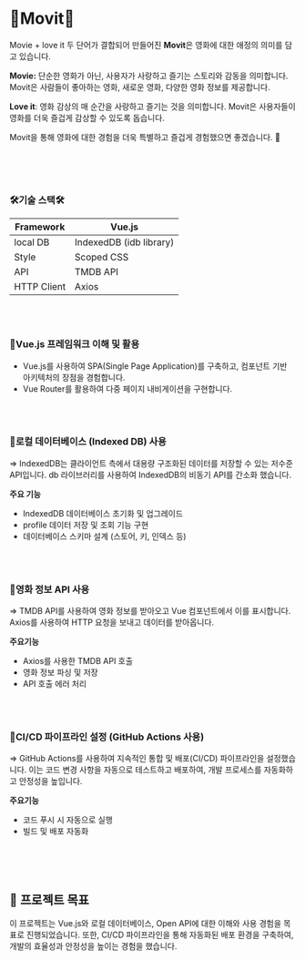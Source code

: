 # 🎥Movit🖤

Movie + love it 두 단어가 결합되어 만들어진 **Movit**은 영화에 대한 애정의 의미를 담고 있습니다. 

**Movie:** 단순한 영화가 아닌, 사용자가 사랑하고 즐기는 스토리와 감동을 의미합니다. Movit은 사람들이 좋아하는 영화, 새로운 영화, 다양한 영화 정보를 제공합니다.

**Love it**: 영화 감상의 매 순간을 사랑하고 즐기는 것을 의미합니다. Movit은 사용자들이 영화를 더욱 즐겁게 감상할 수 있도록 돕습니다.

Movit을 통해 영화에 대한 경험을 더욱 특별하고 즐겁게 경험했으면 좋겠습니다. 💟


<br/>
<br/>
<br/>


### 🛠️기술 스택🛠️

| Framework |   Vue.js |
| --- | --- |
| local DB |   IndexedDB (idb library) |
| Style |   Scoped CSS |
| API |   TMDB API |
| HTTP Client |   Axios |

<br/>
<br/>

### 🔰Vue.js 프레임워크 이해 및 활용

- Vue.js를 사용하여 SPA(Single Page Application)를 구축하고, 컴포넌트 기반 아키텍처의 장점을 경험합니다.
- Vue Router를 활용하여 다중 페이지 내비게이션을 구현합니다.

<br/>
<br/>

### 🤖로컬 데이터베이스 (Indexed DB) 사용

⇒ IndexedDB는 클라이언트 측에서 대용량 구조화된 데이터를 저장할 수 있는 저수준 API입니다. db 라이브러리를 사용하여 IndexedDB의 비동기 API를 간소화 했습니다.

**주요 기능**

- IndexedDB 데이터베이스 초기화 및 업그레이드
- profile 데이터 저장 및 조회 기능 구현
- 데이터베이스 스키마 설계 (스토어, 키, 인덱스 등)

<br/>
<br/>


### 🍿영화 정보 API 사용

⇒ TMDB API를 사용하여 영화 정보를 받아오고 Vue 컴포넌트에서 이를 표시합니다. Axios를 사용하여 HTTP 요청을 보내고 데이터를 받아옵니다.

**주요기능**

- Axios를 사용한 TMDB API 호출
- 영화 정보 파싱 및 저장
- API 호출 에러 처리

<br/>
<br/>

### 🔧CI/CD 파이프라인 설정 (GitHub Actions 사용)

⇒ GitHub Actions를 사용하여 지속적인 통합 및 배포(CI/CD) 파이프라인을 설정했습니다. 이는 코드 변경 사항을 자동으로 테스트하고 배포하여, 개발 프로세스를 자동화하고 안정성을 높입니다.

**주요기능**

- 코드 푸시 시 자동으로 실행
- 빌드 및 배포 자동화

<br/>
<br/>
<br/>

## 📌 프로젝트 목표

이 프로젝트는 Vue.js와 로컬 데이터베이스, Open API에 대한 이해와 사용 경험을 목표로 진행되었습니다. 
또한, CI/CD 파이프라인을 통해 자동화된 배포 환경을 구축하여, 개발의 효율성과 안정성을 높이는 경험을 했습니다.

<br/>
<br/>
